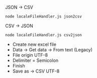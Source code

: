 JSON -> CSV
```
node localeFileHandler.js json2csv
```

CSV -> JSON
```
node localeFileHandler.js csv2json
```

- Create new excel file
- Data -> Get data -> From text (Legacy)
- File origin UTF-8
- Delimiter = Semicolon
- Finish
- Save as -> CSV UTF-8
